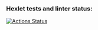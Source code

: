 ### Hexlet tests and linter status:
[![Actions Status](https://github.com/random-men/python-project-49/workflows/hexlet-check/badge.svg)](https://github.com/random-men/python-project-49/actions)